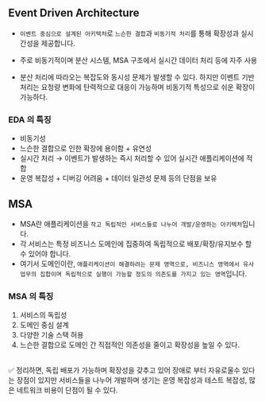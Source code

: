 ## Event Driven Architecture

- `이벤트 중심으로 설계된 아키텍처`로 `느슨한 결합`과 `비동기적 처리`를 통해 확장성과 실시간성을 제공합니다.
- 주로 비동기적이며 분산 시스템, MSA 구조에서 실시간 데이터 처리 등에 자주 사용

- 분산 처리에 따라오는 복잡도와 동시성 문제가 발생할 수 있다. 하지만 이벤트 기반 처리는 요청량 변화에 탄력적으로 대응이 가능하며 비동기적 특성으로 쉬운 확장이 가능하다.

### EDA 의 특징

- 비동기성
- 느슨한 결합으로 인한 확장에 용이함 + 유연성
- 실시간 처리 → 이벤트가 발생하는 즉시 처리할 수 있어 실시간 애플리케이션에 적합
- 운영 복잡성 + 디버깅 어려움 + 데이터 일관성 문제 등의 단점을 보유

## MSA

- MSA란 애플리케이션을 `작고 독립적인 서비스들로 나누어 개발/운영하는 아키텍처`입니다.
- 각 서비스는 특정 비즈니스 도메인에 집중하여 독립적으로 배포/확장/유지보수 할 수 있어야 합니다.
- 여기서 도메인이란, `애플리케이션이 해결하려는 문제 영역으로, 비즈니스 영역에서 유사 업무의 집합이며 독립적으로 실행이 가능할 정도의 의존도를 가지고 있는 영역`입니다.

### MSA 의 특징
1. 서비스의 독립성
2. 도메인 중심 설계
3. 다양한 기술 스택 허용
4. 느슨한 결합으로 도메인 간 직접적인 의존성을 줄이고 확장성을 높일 수 있다.

<br>
✅ 정리하면, 독립 배포가 가능하며 확장성을 갖추고 있어 장애로 부터 자유로울수 있다는 장점이 있지만 서비스들을 나누어 개발하며 생기는 운영 복잡성과 테스트 복잡성, 많은 네트워크 비용이 단점이 될 수 있다.